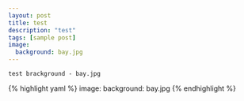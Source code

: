 ```yaml
---
layout: post
title: test 
description: "test"
tags: [sample post]
image:
  background: bay.jpg
---
```


	test brackground - bay.jpg


{% highlight yaml %}
image:
  background: bay.jpg
{% endhighlight %}
